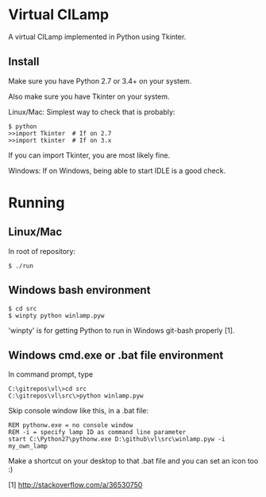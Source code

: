 Virtual CILamp
==============

A virtual CILamp implemented in Python using Tkinter.

Install
-------

Make sure you have Python 2.7 or 3.4+ on your system.

Also make sure you have Tkinter on your system.

Linux/Mac: Simplest way to check that is probably:

    $ python
    >>import Tkinter  # If on 2.7
    >>import tkinter  # If on 3.x

If you can import Tkinter, you are most likely fine.

Windows: If on Windows, being able to start IDLE is a good check.

Running
=======


Linux/Mac
---------

In root of repository:

	$ ./run


Windows bash environment
------------------------

    $ cd src
    $ winpty python winlamp.pyw

'winpty' is for getting Python to run in Windows git-bash properly [1].


Windows cmd.exe or .bat file environment
----------------------------------------
In command prompt, type

    C:\gitrepos\vl\>cd src
    C:\gitrepos\vl\src\>python winlamp.pyw

Skip console window like this, in a .bat file:

	REM pythonw.exe = no console window
	REM -i = specify lamp ID as command line parameter
	start C:\Python27\pythonw.exe D:\github\vl\src\winlamp.pyw -i my_own_lamp

Make a shortcut on your desktop to that .bat file and you can set an icon too :)


[1] http://stackoverflow.com/a/36530750
